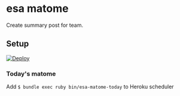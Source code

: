 # esa matome

Create summary post for team.

## Setup

[![Deploy](https://www.herokucdn.com/deploy/button.png)](https://heroku.com/deploy)

### Today's matome

Add `$ bundle exec ruby bin/esa-matome-today` to Heroku scheduler

